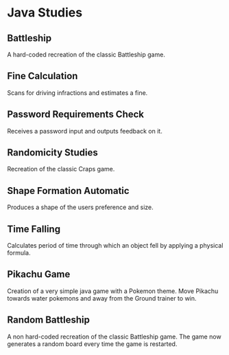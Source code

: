 # Java Studies

## Battleship

A hard-coded recreation of the classic Battleship game.

## Fine Calculation

Scans for driving infractions and estimates a fine.

## Password Requirements Check

Receives a password input and outputs feedback on it.

## Randomicity Studies

Recreation of the classic Craps game.

## Shape Formation Automatic

Produces a shape of the users preference and size.

## Time Falling

Calculates period of time through which an object fell by applying a physical formula.

## Pikachu Game

Creation of a very simple java game with a Pokemon theme. Move Pikachu towards water pokemons and away from the Ground trainer to win.

## Random Battleship

A non hard-coded recreation of the classic Battleship game. The game now generates a random board every time the game is restarted.
